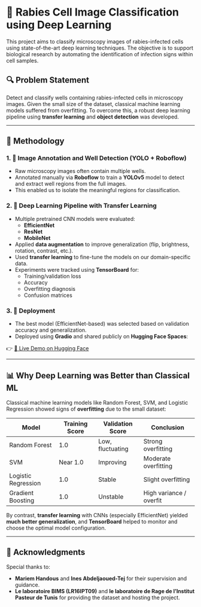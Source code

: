 # 🧬 Rabies Cell Image Classification using Deep Learning

This project aims to classify microscopy images of rabies-infected cells using state-of-the-art deep learning techniques. The objective is to support biological research by automating the identification of infection signs within cell samples.

## 🔍 Problem Statement

Detect and classify wells containing rabies-infected cells in microscopy images. Given the small size of the dataset, classical machine learning models suffered from overfitting. To overcome this, a robust deep learning pipeline using **transfer learning** and **object detection** was developed.

---

## 🧪 Methodology

### 1. 🔧 Image Annotation and Well Detection (YOLO + Roboflow)
- Raw microscopy images often contain multiple wells.
- Annotated manually via **Roboflow** to train a **YOLOv5** model to detect and extract well regions from the full images.
- This enabled us to isolate the meaningful regions for classification.

### 2. 🧠 Deep Learning Pipeline with Transfer Learning
- Multiple pretrained CNN models were evaluated:
  - **EfficientNet**
  - **ResNet**
  - **MobileNet**
- Applied **data augmentation** to improve generalization (flip, brightness, rotation, contrast, etc.).
- Used **transfer learning** to fine-tune the models on our domain-specific data.
- Experiments were tracked using **TensorBoard** for:
  - Training/validation loss
  - Accuracy
  - Overfitting diagnosis
  - Confusion matrices

### 3. 🚀 Deployment
- The best model (EfficientNet-based) was selected based on validation accuracy and generalization.
- Deployed using **Gradio** and shared publicly on **Hugging Face Spaces**:

👉 [🔗 Live Demo on Hugging Face](https://huggingface.co/spaces/huggingkhalil/efficientnet-classifier)

---

## 📊 Why Deep Learning was Better than Classical ML

Classical machine learning models like Random Forest, SVM, and Logistic Regression showed signs of **overfitting** due to the small dataset:

| Model              | Training Score | Validation Score | Conclusion              |
|-------------------|----------------|------------------|--------------------------|
| Random Forest      | 1.0            | Low, fluctuating | Strong overfitting       |
| SVM                | Near 1.0       | Improving        | Moderate overfitting     |
| Logistic Regression| 1.0            | Stable           | Slight overfitting       |
| Gradient Boosting  | 1.0            | Unstable         | High variance / overfit  |

By contrast, **transfer learning** with CNNs (especially EfficientNet) yielded **much better generalization**, and **TensorBoard** helped to monitor and choose the optimal model configuration.

---

## 🤝 Acknowledgments

Special thanks to:

- **Mariem Handous** and **Ines Abdeljaoued-Tej** for their supervision and guidance.
- **Le laboratoire BIMS (LR16IPT09)** and **le laboratoire de Rage de l’Institut Pasteur de Tunis** for providing the dataset and hosting the project.



